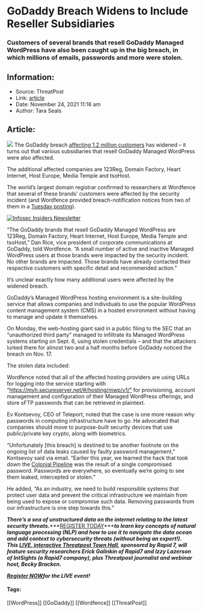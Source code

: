 # GoDaddy Breach Widens to Include Reseller Subsidiaries
### Customers of several brands that resell GoDaddy Managed WordPress have also been caught up in the big breach, in which millions of emails, passwords and more were stolen. 

## Information:
+ Source: ThreatPost
+ Link: [article](https://kasperskycontenthub.com/threatpost-global/?p=176575)
+ Date: November 24, 2021  11:16 am
+ Author: Tara Seals


## Article:
![](https://media.threatpost.com/wp-content/uploads/sites/103/2020/05/05114615/godaddy-scaled-e1588693601703.jpeg)
The GoDaddy breach [affecting 1.2 million customers](https://threatpost.com/godaddys-latest-breach-customers/176530/) has widened – it turns out that various subsidiaries that resell GoDaddy Managed WordPress were also affected.


The additional affected companies are 123Reg, Domain Factory, Heart Internet, Host Europe, Media Temple and tsoHost.


The world’s largest domain registrar confirmed to researchers at Wordfence that several of these brands’ customers were affected by the security incident (and Wordfence provided breach-notification notices from two of them in a [Tuesday posting](https://www.wordfence.com/blog/2021/11/godaddy-tsohost-mediatemple-123reg-domain-factory-heart-internet-host-europe/)).


[![Infosec Insiders Newsletter](https://media.threatpost.com/wp-content/uploads/sites/103/2021/07/10165815/infosec_insiders_in_article_promo.png)](https://threatpost.com/infosec-insider-subscription-page/?utm_source=ART&utm_medium=ART&utm_campaign=InfosecInsiders_Newsletter_Promo/)


“The GoDaddy brands that resell GoDaddy Managed WordPress are 123Reg, Domain Factory, Heart Internet, Host Europe, Media Temple and tsoHost,” Dan Rice, vice president of corporate communications at GoDaddy, told Wordfence. “A small number of active and inactive Managed WordPress users at those brands were impacted by the security incident. No other brands are impacted. Those brands have already contacted their respective customers with specific detail and recommended action.”


It’s unclear exactly how many additional users were affected by the widened breach.


GoDaddy’s Managed WordPress hosting environment is a site-building service that allows companies and individuals to use the popular WordPress content management system (CMS) in a hosted environment without having to manage and update it themselves.


On Monday, the web-hosting giant said in a public filing to the SEC that an “unauthorized third party” managed to infiltrate its Managed WordPress systems starting on Sept. 6, using stolen credentials – and that the attackers lurked there for almost two and a half months before GoDaddy noticed the breach on Nov. 17.


The stolen data included:


Wordfence noted that all of the affected hosting providers are using URLs for logging into the service starting with “https://myh.secureserver.net/#/hosting/mwp/v1/” for provisioning, account management and configuration of their Managed WordPress offerings, and store sFTP passwords that can be retrieved in plaintext.


Ev Kontsevoy, CEO of Teleport, noted that the case is one more reason why passwords in computing infrastructure have to go. He advocated that companies should move to purpose-built security devices that use public/private key crypto, along with biometrics.


“Unfortunately [this breach] is destined to be another footnote on the ongoing list of data leaks caused by faulty password management,” Kontsevoy said via email. “Earlier this year, we learned the hack that took down the [Colonial Pipeline](https://threatpost.com/takeaways-colonial-pipeline-ransomware/166980/) was the result of a single compromised password. Passwords are everywhere, so eventually we’re going to see them leaked, intercepted or stolen.”


He added, “As an industry, we need to build responsible systems that protect user data and prevent the critical infrastructure we maintain from being used to expose or compromise such data. Removing passwords from our infrastructure is one step towards this.”


***There’s a sea of unstructured data on the internet relating to the latest security threats.******[REGISTER TODAY](https://threatpost.com/webinars/security-threats-natural-language-processing/?utm_source=In+Article&utm_medium=article&utm_campaign=Decoding+the+Data+Ocean:+Security+Threats+%26+Natural+Language+Processing&utm_id=In+Article)******to learn key concepts of natural language processing (NLP) and how to use it to navigate the data ocean and add context to cybersecurity threats (without being an expert!). This [LIVE, interactive Threatpost Town Hall](https://threatpost.com/webinars/security-threats-natural-language-processing/?utm_source=In+Article&utm_medium=article&utm_campaign=Decoding+the+Data+Ocean:+Security+Threats+%26+Natural+Language+Processing&utm_id=In+Article), sponsored by Rapid 7, will feature security researchers Erick Galinkin of Rapid7 and Izzy Lazerson of IntSights (a Rapid7 company), plus Threatpost journalist and webinar host, Becky Bracken.***


[***Register NOW***](https://threatpost.com/webinars/security-threats-natural-language-processing/?utm_source=In+Article&utm_medium=article&utm_campaign=Decoding+the+Data+Ocean:+Security+Threats+%26+Natural+Language+Processing&utm_id=In+Article)***for the LIVE event!***




#### Tags:
[[WordPress]] [[GoDaddy]] [[Wordfence]] [[ThreatPost]]
